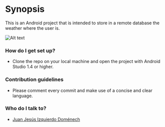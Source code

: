 # Synopsis #

This is an Android project that is intended to store in a remote database the weather where the user is.

![Alt text](http://fulginitivo.com/wp-content/uploads/2015/09/rainy-day-wallpapers.jpg "Rainy day :)")

### How do I get set up? ###

* Clone the repo on your local machine and open the project with Android Studio 1.4 or higher.

### Contribution guidelines ###

* Please comment every commit and make use of a concise and clear language.

### Who do I talk to? ###

* [Juan Jesús Izquierdo Doménech](juanjesusizquierdodomenech@gmail.com )